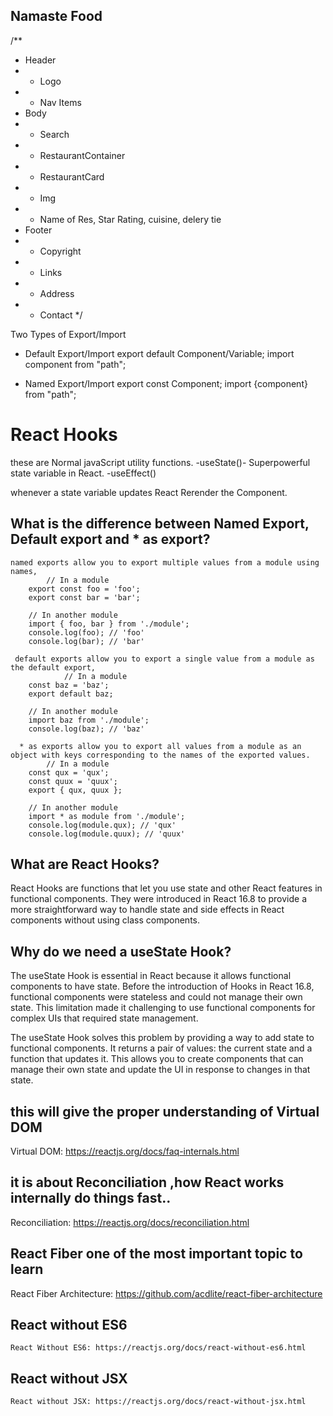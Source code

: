 ## Namaste Food

/**
 * Header
 *  - Logo
 *  - Nav Items
 * Body
 *  - Search
 *  - RestaurantContainer
 *  - RestaurantCard
 *  - Img
 *  - Name of Res, Star Rating, cuisine, delery tie
 * Footer
 *  - Copyright
 *  - Links
 *  - Address
 *  - Contact
 */


 Two Types of Export/Import

  - Default Export/Import
        export default Component/Variable;
        import component from "path";
  
  - Named Export/Import
        export const Component;
        import {component} from "path";



# React Hooks
 these are Normal javaScript utility functions.
  -useState()- Superpowerful state variable in React. 
  -useEffect()

  whenever a state variable updates React Rerender the Component.


## What is the difference between Named Export,   Default export and * as export?

    named exports allow you to export multiple values from a module using names,
            // In a module
        export const foo = 'foo';
        export const bar = 'bar';

        // In another module
        import { foo, bar } from './module';
        console.log(foo); // 'foo'
        console.log(bar); // 'bar'

     default exports allow you to export a single value from a module as the default export,
                // In a module
        const baz = 'baz';
        export default baz;

        // In another module
        import baz from './module';
        console.log(baz); // 'baz'

      * as exports allow you to export all values from a module as an object with keys corresponding to the names of the exported values.
            // In a module
        const qux = 'qux';
        const quux = 'quux';
        export { qux, quux };

        // In another module
        import * as module from './module';
        console.log(module.qux); // 'qux'
        console.log(module.quux); // 'quux'






## What are React Hooks?
  React Hooks are functions that let you use state and other React features in functional components. They were introduced in React 16.8 to provide a more straightforward way to handle state and side effects in React components without using class components.



## Why do we need a useState Hook?
   The useState Hook is essential in React because it allows functional components to have state. Before the introduction of Hooks in React 16.8, functional components were stateless and could not manage their own state. This limitation made it challenging to use functional components for complex UIs that required state management.

   The useState Hook solves this problem by providing a way to add state to functional components. It returns a pair of values: the current state and a function that updates it. This allows you to create components that can manage their own state and update the UI in response to changes in that state.



## this will give the proper understanding of Virtual DOM
  Virtual DOM: https://reactjs.org/docs/faq-internals.html

## it is about Reconciliation ,how React works internally do things fast..
  Reconciliation: https://reactjs.org/docs/reconciliation.html

##  React Fiber one of the most important topic to learn
   React Fiber Architecture: https://github.com/acdlite/react-fiber-architecture

## React without ES6
    React Without ES6: https://reactjs.org/docs/react-without-es6.html

## React without JSX
    React without JSX: https://reactjs.org/docs/react-without-jsx.html

